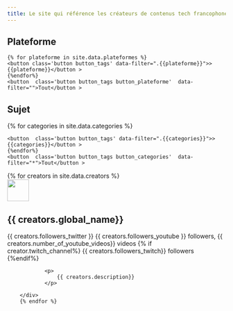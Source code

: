 ```yaml
---
title: Le site qui référence les créateurs de contenus tech francophone.
---
```


<link rel="stylesheet" href="/assets/css/styles.css">
<script src="https://kit.fontawesome.com/72c07d4b2a.js" crossorigin="anonymous"></script>

<div class='filters'>
	<h2> Plateforme </h2>
<div class="button-group filter-button-group" data-filter-group='plateforme'>

    {% for plateforme in site.data.plateformes %}
    <button class='button button_tags' data-filter=".{{plateforme}}">>{{plateforme}}</button >
    {%endfor%}
    <button  class='button button_tags button_plateforme'  data-filter="">Tout</button >
</div>

<h2> Sujet </h2>
<div class="button-group filter-button-group"  data-filter-group='categories'>
    {% for categories in site.data.categories %}

    <button  class='button button_tags' data-filter=".{{categories}}">>{{categories}}</button >
    {%endfor%}
    <button  class='button button_tags button_categories'  data-filter="*">Tout</button >
</div>
	</div>

<div class="grid ">
        {% for creators in site.data.creators %}
            <div class="card {{creators.categories}}  {{creators.plateformes}}">
                <div class='title'>
                    <div class="image-cropper">
                        <img src='{{creators.profil_picture}}' width="50" height="50" class="rounded" />
                    </div>
                    <h2>  {{ creators.global_name}} </h2>
                    <a href='https://twitter.com/@{{ creators.twitter_account }}' target="_blank"><i class="fab fa-twitter"></i></a>
                    {{ creators.followers_twitter }}
                    <a class='button-youtube' href='https://youtube.com/c/{{ creators.youtube_channel}}' target="_blank"><i class="fab fa-youtube"></i></a>
                    {{ creators.followers_youtube }} followers, {{ creators.number_of_youtube_videos}} videos
                    {% if  creator.twitch_channel%}
                    <a class='button-twitch' href='https://twitch.com/{{ creators.twitch_channel}}' target="_blank"><i class="fab fa-twitch"></i></a> {{ creators.followers_twitch}} followers
                    {%endif%}
                </div>

                <p>
                    {{ creators.description}}
                </p>

        </div>
        {% endfor %}
</div>

<script src="https://code.jquery.com/jquery-3.1.0.min.js" integrity="sha256-cCueBR6CsyA4/9szpPfrX3s49M9vUU5BgtiJj06wt/s=" crossorigin="anonymous"></script>
<script src="https://unpkg.com/isotope-layout@3.0/dist/isotope.pkgd.js"></script>
<script>
  console.log('bj')
	
var $grid = $('.grid').isotope({
  itemSelector: '.card'
});

var filters = {};

$('.filters').on( 'click', '.button', function( event ) {
   var $button = $( event.currentTarget );
  var $buttonGroup = $button.parents('.button-group');
  var filterGroup = $buttonGroup.attr('data-filter-group');
	console.log(filterGroup )
	console.log($button.attr('data-filter'))
	
  filters[ filterGroup ] = $button.attr('data-filter').replaceAll(" ","_").toLowerCase().replace(/[!"#$%&'()+,\/:;<=>?@[\\\]^`{|}~]/g, "\\\$&");
	console.log(filters)
  var filterValue = concatValues( filters) ;
	filterValue = filterValue;
	
	console.log( typeof filterValue);
	console.log( filterValue);
	
  $grid.isotope({ filter: filterValue});
});
	
$('.button-group').each( function( i, buttonGroup ) {
  var $buttonGroup = $( buttonGroup );
  $buttonGroup.on( 'click', 'button', function( event ) {
		console.log('test')
    $buttonGroup.find('.is-checked').removeClass('is-checked');
    var $button = $( event.currentTarget );
    $button.addClass('is-checked');
  });
});

// flatten object by concatting values
function concatValues( obj ) {
  var value = '';
  for ( var prop in obj ) {
    value += obj[ prop ];
  }
  return value.replaceAll('  ',"_").toLowerCase();
}
	
</script>
